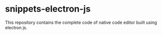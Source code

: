 # snippets-electron-js
This repository contains the complete code of native code editor built using electron js.
